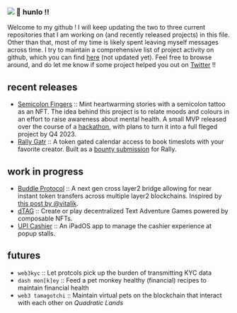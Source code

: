 ### ![](https://visitor-badge.glitch.me/badge?page_id=thisispalash.thisispalash) 👋 hunlo !!

Welcome to my github ! I will keep updating the two to three current repositories that I am working on (and recently released projects) in this file. Other than that, most of my time is likely spent leaving myself messages across time. I try to maintain a comprehensive list of project activity on github, which you can find [here](https://github.com/thisispalash/index) (not updated yet). Feel free to browse around, and do let me know if some project helped you out on [Twitter](https://twitter.com/kdiodna) !!

## recent releases

- [Semicolon Fingers](https://github.com/thisispalash/semicolon) :: Mint heartwarming stories with a semicolon tattoo as an NFT. The idea behind this project is to relate moods and colours in an effort to raise awareness about mental health. A small MVP released over the course of a [hackathon](https://showcase.ethglobal.com/roadtoweb3/semicolon-fingers), with plans to turn it into a full fleged project by Q4 2023.
- [Rally Gatr](https://github.com/thisispalash/rally-calendly) :: A token gated calendar access to book timeslots with your favorite creator. Built as a [bounty submission](https://gitcoin.co/issue/27686) for Rally.

## work in progress

- [Buddle Protocol](https://github.com/Buddle-finance/buddle-protocol) :: A next gen cross layer2 bridge allowing for near instant token transfers across multiple layer2 blockchains. Inspired by [this post by @vitalik](https://notes.ethereum.org/@vbuterin/cross_layer_2_bridges).
- [dTAG](https://github.com/thisispalash/dTAG) :: Create or play decentralized Text Adventure Games powered by composable NFTs.
- [UPI Cashier](https://github.com/thisispalash/UPI-Cashier) :: An iPadOS app to manage the cashier experience at popup stalls.

## futures

- `web3kyc` :: Let protcols pick up the burden of transmitting KYC data
- `dash mon[k]ey` :: Feed a pet monkey healthy (financial) recipes to maintain financial health
- `web3 tamagotchi` :: Maintain virtual pets on the blockchain that interact with each other on *Quadratic Lands*
